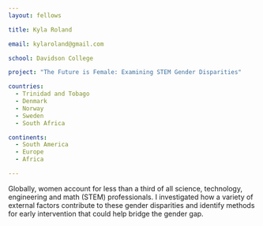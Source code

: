 ```yaml
---
layout: fellows

title: Kyla Roland

email: kylaroland@gmail.com

school: Davidson College

project: "The Future is Female: Examining STEM Gender Disparities"

countries:
  - Trinidad and Tobago
  - Denmark
  - Norway
  - Sweden
  - South Africa

continents:
  - South America
  - Europe
  - Africa

---
```


Globally, women account for less than a third of all science, technology, engineering and math (STEM) professionals. I investigated how a variety of external factors contribute to these gender disparities and identify methods for early intervention that could help bridge the gender gap.